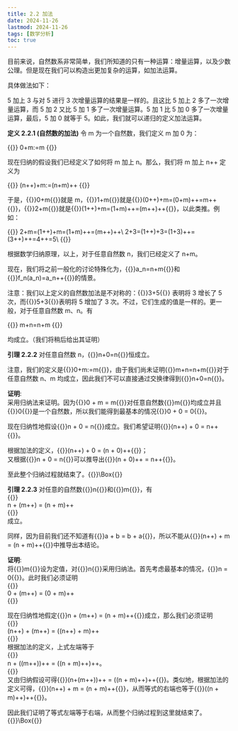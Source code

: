 ```yaml
---
title: 2.2 加法
date: 2024-11-26
lastmod: 2024-11-26
tags: [数学分析]
toc: true
---
```


目前来说，自然数系非常简单，我们所知道的只有一种运算：增量运算，以及少数公理。但是现在我们可以构造出更加复杂的运算，如加法运算。

具体做法如下：

5 加上 3 与对 5 进行 3 次增量运算的结果是一样的。且这比 5 加上 2 多了一次增量运算，而 5 加 2 又比 5 加 1 多了一次增量运算。5 加 1 比 5 加 0 多了一次增量运算，最后，5 加 0 就等于 5。如此，我们就可以递归的定义加法运算。

**定义 2.2.1 (自然数的加法)** 令 m 为一个自然数，我们定义 m 加 0 为：

{{<latex display="true">}}
0+m:=m
{{</latex>}}

现在归纳的假设我们已经定义了如何将 m 加上 n。那么，我们将 m 加上 n++ 定义为

{{<latex display="true">}}
(n++)+m:=(n+m)++
{{</latex>}}

于是，{{<latex display="false">}}0+m{{</latex>}}就是 m，{{<latex display="false">}}1+m{{</latex>}}就是{{<latex display="false">}}(0++)+m=(0+m)++=m++{{</latex>}}，{{<latex display="false">}}2+m{{</latex>}}就是{{<latex display="false">}}(1++)+m=(1+m)++=(m++)++{{</latex>}}，以此类推。例如：

{{<latex display="true">}}
2+m=(1++)+m=(1+m)++=(m++)++\\
2+3=(1++)+3=(1+3)++=(3++)++=4++=5\\
{{</latex>}}

根据数学归纳原理，以上，对于任意自然数 n，我们已经定义了 n+m。

现在，我们将之前一般化的讨论特殊化为，{{<latex display="false">}}a_n=n+m{{</latex>}}和{{<latex display="false">}}f_n(a_n)=a_n++{{</latex>}}的情景。

注意：我们以上定义的自然数加法是不对称的：{{<latex display="false">}}3+5{{</latex>}} 表明将 3 增长了 5 次，而{{<latex display="false">}}5+3{{</latex>}}表明将 5 增加了 3 次。不过，它们生成的值是一样的。更一般，对于任意自然数 m、n。有

{{<latex display="true">}}
m+n=n+m
{{</latex>}}

均成立。（我们将稍后给出其证明）

**引理 2.2.2** 对任意自然数 n，{{<latex display="false">}}n+0=n{{</latex>}}恒成立。

注意，我们的定义是{{<latex display="false">}}0+m:=m{{</latex>}}，由于我们尚未证明{{<latex display="false">}}m+n=n+m{{</latex>}}对于任意自然数 n、m 均成立，因此我们不可以直接通过交换律得到{{<latex display="false">}}n+0=n{{</latex>}}。

**证明**:  
采用归纳法来证明。因为{{<latex display="false">}}0 + m = m{{</latex>}}对任意自然数{{<latex display="false">}}m{{</latex>}}均成立并且{{<latex display="false">}}0{{</latex>}}是一个自然数，所以我们能得到最基本的情况{{<latex display="false">}}0 + 0 = 0{{</latex>}}。

现在归纳性地假设{{<latex display="false">}}n + 0 = n{{</latex>}}成立。我们希望证明{{<latex display="false">}}(n++) + 0 = n++{{</latex>}}。

根据加法的定义，{{<latex display="false">}}(n++) + 0 = (n + 0)++{{</latex>}}；  
又根据{{<latex display="false">}}n + 0 = n{{</latex>}}可以推导出{{<latex display="false">}}(n + 0)++ = n++{{</latex>}}。

至此整个归纳过程就结束了。{{<latex display="false">}}\Box{{</latex>}}

**引理 2.2.3**  对任意的自然数{{<latex display="false">}}n{{</latex>}}和{{<latex display="false">}}m{{</latex>}}，有  
{{<latex display="true">}}  
n + (m++) = (n + m)++  
{{</latex>}}  
成立。

同样，因为目前我们还不知道有{{<latex display="false">}}a + b = b + a{{</latex>}}，所以不能从{{<latex display="false">}}(n++) + m = (n + m)++{{</latex>}}中推导出本结论。

**证明**:  
将{{<latex display="false">}}m{{</latex>}}设为定值，对{{<latex display="false">}}n{{</latex>}}采用归纳法。首先考虑最基本的情况，{{<latex display="false">}}n = 0{{</latex>}}。此时我们必须证明  
{{<latex display="true">}}  
0 + (m++) = (0 + m)++  
{{</latex>}}  

现在归纳性地假定{{<latex display="false">}}n + (m++) = (n + m)++{{</latex>}}成立，那么我们必须证明  
{{<latex display="true">}}  
(n++) + (m++) = ((n++) + m)++  
{{</latex>}}  
根据加法的定义，上式左端等于  
{{<latex display="true">}}  
n + ((m++))++ = ((n + m)++)++。  
{{</latex>}}  
又由归纳假设可得{{<latex display="false">}}(n+(m++))++ = ((n + m)++)++{{</latex>}}。类似地，根据加法的定义可得，{{<latex display="false">}}(n++) + m = (n + m)++{{</latex>}}，从而等式的右端也等于{{<latex display="false">}}((n + m)++)++{{</latex>}}。

因此我们证明了等式左端等于右端，从而整个归纳过程到这里就结束了。{{<latex display="false">}}\Box{{</latex>}}


